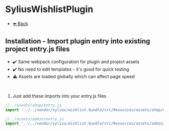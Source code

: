 # SyliusWishlistPlugin

- [⬅️ Back](./01-installation.md)

## Installation - Import plugin entry into existing project entry.js files

- ✔️ Same webpack configuration for plugin and project assets
- ✔️ No need to edit templates - it's good for quick testing
- ⚠ Assets are loaded globally which can affect page speed

<br>

1. Just add these imports into your entry.js files

```js
// ./assets/shop/entry.js
import '../../vendor/sylius/wishlist-bundle/src/Resources/assets/shop/entry.js';

// ./assets/admin/entry.js
import '../../vendor/sylius/wishlist-bundle/src/Resources/assets/admin/entry.js';
```
